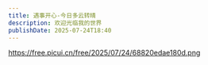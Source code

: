 ```yaml
---
title: 遇事开心-今日多云转晴
description: 欢迎光临我的世界
publishDate: 2025-07-24T18:40
---
```


https://free.picui.cn/free/2025/07/24/68820edae180d.png
